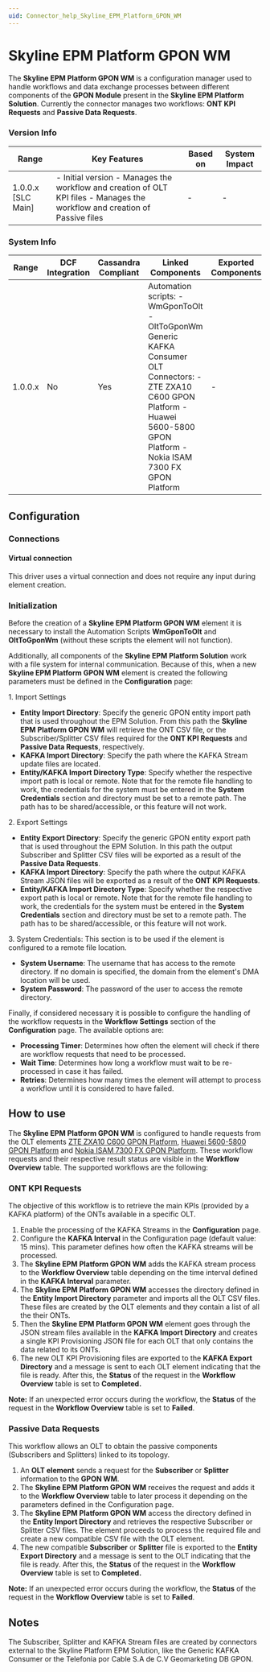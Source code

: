 ```yaml
---
uid: Connector_help_Skyline_EPM_Platform_GPON_WM
---
```


# Skyline EPM Platform GPON WM

The **Skyline EPM Platform GPON WM** is a configuration manager used to handle workflows and data exchange processes between different components of the **GPON Module** present in the **Skyline EPM Platform Solution**. Currently the connector manages two workflows: **ONT KPI Requests** and **Passive Data Requests**.

### Version Info

| **Range**            | **Key Features**                                                                                                             | **Based on** | **System Impact** |
|----------------------|------------------------------------------------------------------------------------------------------------------------------|--------------|-------------------|
| 1.0.0.x \[SLC Main\] | \- Initial version - Manages the workflow and creation of OLT KPI files - Manages the workflow and creation of Passive files | \-           | \-                |

### System Info

| **Range** | **DCF Integration** | **Cassandra Compliant** | **Linked Components**                                                                                                                                                                     | **Exported Components** |
|-----------|---------------------|-------------------------|-------------------------------------------------------------------------------------------------------------------------------------------------------------------------------------------|-------------------------|
| 1.0.0.x   | No                  | Yes                     | Automation scripts: - WmGponToOlt - OltToGponWm Generic KAFKA Consumer OLT Connectors: - ZTE ZXA10 C600 GPON Platform - Huawei 5600-5800 GPON Platform - Nokia ISAM 7300 FX GPON Platform | \-                      |

## Configuration

### Connections

#### Virtual connection

This driver uses a virtual connection and does not require any input during element creation.

### Initialization

Before the creation of a **Skyline EPM Platform GPON WM** element it is necessary to install the Automation Scripts **WmGponToOlt** and **OltToGponWm** (without these scripts the element will not function).

Additionally, all components of the **Skyline EPM Platform Solution** work with a file system for internal communication. Because of this, when a new ****Skyline EPM Platform GPON WM**** element is created the following parameters must be defined in the **Configuration** page:

1\. Import Settings

- **Entity Import Directory**: Specify the generic GPON entity import path that is used throughout the EPM Solution. From this path the ****Skyline EPM Platform GPON WM**** will retrieve the ONT CSV file, or the Subscriber/Splitter CSV files required for the **ONT KPI Requests** and **Passive Data Requests**, respectively.
- **KAFKA Import Directory**: Specify the path where the KAFKA Stream update files are located.
- **Entity/KAFKA Import Directory Type**: Specify whether the respective import path is local or remote. Note that for the remote file handling to work, the credentials for the system must be entered in the **System Credentials** section and directory must be set to a remote path. The path has to be shared/accessible, or this feature will not work.

2\. Export Settings

- **Entity Export Directory**: Specify the generic GPON entity export path that is used throughout the EPM Solution. In this path the output Subscriber and Splitter CSV files will be exported as a result of the **Passive Data Requests**.
- **KAFKA Import Directory**: Specify the path where the output KAFKA Stream JSON files will be exported as a result of the **ONT KPI Requests**.
- **Entity/KAFKA Import Directory Type**: Specify whether the respective export path is local or remote. Note that for the remote file handling to work, the credentials for the system must be entered in the **System Credentials** section and directory must be set to a remote path. The path has to be shared/accessible, or this feature will not work.

3\. System Credentials: This section is to be used if the element is configured to a remote file location.

- **System Username**: The username that has access to the remote directory. If no domain is specified, the domain from the element's DMA location will be used.
- **System Password**: The password of the user to access the remote directory.

Finally, if considered necessary it is possible to configure the handling of the workflow requests in the **Workflow Settings** section of the **Configuration** page. The available options are:

- **Processing Timer**: Determines how often the element will check if there are workflow requests that need to be processed.
- **Wait Time**: Determines how long a workflow must wait to be re-processed in case it has failed.
- **Retries**: Determines how many times the element will attempt to process a workflow until it is considered to have failed.

## How to use

The **Skyline EPM Platform GPON WM** is configured to handle requests from the OLT elements [ZTE ZXA10 C600 GPON Platform](/Driver%20Help/ZTE%20ZXA10%20C600%20GPON%20Platform.aspx), [Huawei 5600-5800 GPON Platform](/Driver%20Help/Huawei%205600-5800%20GPON%20Platform.aspx) and [Nokia ISAM 7300 FX GPON Platform](xref:Connector_help_Nokia_ISAM_7300_FX_GPON_Platform). These workflow requests and their respective result status are visible in the **Workflow Overview** table.
The supported workflows are the following:

### ONT KPI Requests

The objective of this workflow is to retrieve the main KPIs (provided by a KAFKA platform) of the ONTs available in a specific OLT.

1.  Enable the processing of the KAFKA Streams in the **Configuration** page.
2.  Configure the **KAFKA Interval** in the Configuration page (default value: 15 mins). This parameter defines how often the KAFKA streams will be processed.
3.  The **Skyline EPM Platform GPON WM** adds the KAFKA stream process to the **Workflow Overview** table depending on the time interval defined in the **KAFKA Interval** parameter.
4.  The ****Skyline EPM Platform GPON WM**** accesses the directory defined in the **Entity Import Directory** parameter and imports all the OLT CSV files. These files are created by the OLT elements and they contain a list of all the their ONTs.
5.  Then the **Skyline EPM Platform GPON WM** element goes through the JSON stream files available in the **KAFKA Import Directory** and creates a single KPI Provisioning JSON file for each OLT that only contains the data related to its ONTs.
6.  The new OLT KPI Provisioning files are exported to the **KAFKA Export Directory** and a message is sent to each OLT element indicating that the file is ready. After this, the **Status** of the request in the **Workflow Overview** table is set to **Completed.**

**Note:** If an unexpected error occurs during the workflow, the **Status** of the request in the **Workflow Overview** table is set to **Failed**.


### Passive Data Requests

This workflow allows an OLT to obtain the passive components (Subscribers and Splitters) linked to its topology.

1.  An **OLT element** sends a request for the **Subscriber** or **Splitter** information to the **GPON WM**.
2.  The ****Skyline EPM Platform GPON WM**** receives the request and adds it to the **Workflow Overview** table to later process it depending on the parameters defined in the Configuration page.
3.  The **Skyline EPM Platform GPON WM** access the directory defined in the **Entity Import Directory** and retrieves the respective Subscriber or Splitter CSV files. The element proceeds to process the required file and create a new compatible CSV file with the OLT element.
4.  The new compatible **Subscriber** or **Splitter** file is exported to the **Entity Export Directory** and a message is sent to the OLT indicating that the file is ready. After this, the **Status** of the request in the **Workflow Overview** table is set to **Completed.**

**Note:** If an unexpected error occurs during the workflow, the **Status** of the request in the **Workflow Overview** table is set to **Failed**.


## Notes

The Subscriber, Splitter and KAFKA Stream files are created by connectors external to the Skyline Platform EPM Solution, like the Generic KAFKA Consumer or the Telefonia por Cable S.A de C.V Geomarketing DB GPON.



